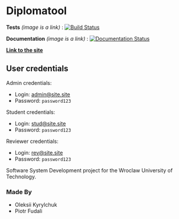 # Diplomatool

**Tests** *(image is a link)* : [![Build Status](https://travis-ci.org/olety/Diplomatool.svg?branch=master)](https://travis-ci.org/olety/Diplomatool)

**Documentation** *(image is a link)* : [![Documentation Status](https://readthedocs.org/projects/diplomatool/badge/?version=latest)](http://diplomatool.readthedocs.io/en/latest/?badge=latest)
                
**[Link to the site](http://207.154.202.19/)**                

## User credentials

Admin credentials:
* Login: admin@site.site
* Password: `password123`

Student credentials:
* Login: stud@site.site
* Password: `password123`

Reviewer credentials:
* Login: rev@site.site
* Password: `password123`

Software System Development project for the Wroclaw University of Technology.

### Made By
* Oleksii Kyrylchuk  
* Piotr Fudali